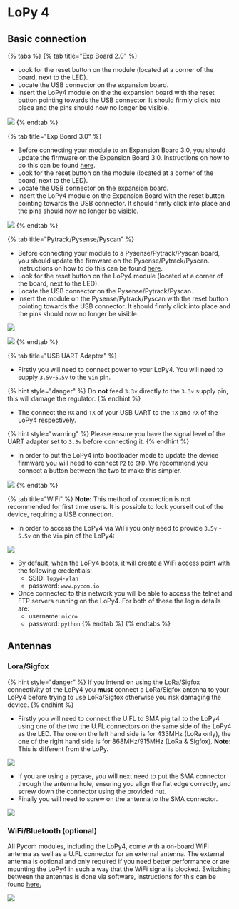 # LoPy 4

## Basic connection

{% tabs %}
{% tab title="Exp Board 2.0" %}
* Look for the reset button on the module \(located at a corner of the board, next to the LED\).
* Locate the USB connector on the expansion board.
* Insert the LoPy4 module on the the expansion board with the reset button pointing towards the USB connector. It should firmly click into place and the pins should now no longer be visible.

![](../../.gitbook/assets/expansion_board_2_lopy4.png)
{% endtab %}

{% tab title="Exp Board 3.0" %}
* Before connecting your module to an Expansion Board 3.0, you should update the firmware on the Expansion Board 3.0. Instructions on how to do this can be found [here](../../pytrack-pysense-pyscan/installation/firmware.md).
* Look for the reset button on the module \(located at a corner of the board, next to the LED\).
* Locate the USB connector on the expansion board.
* Insert the LoPy4 module on the Expansion Board with the reset button pointing towards the USB connector. It should firmly click into place and the pins should now no longer be visible.

![](../../.gitbook/assets/expansion_board_3_lopy4.png)
{% endtab %}

{% tab title="Pytrack/Pysense/Pyscan" %}
* Before connecting your module to a Pysense/Pytrack/Pyscan board, you should update the firmware on the Pysense/Pytrack/Pyscan. Instructions on how to do this can be found [here](../../pytrack-pysense-pyscan/installation/firmware.md).
* Look for the reset button on the LoPy4 module \(located at a corner of the board, next to the LED\).
* Locate the USB connector on the Pysense/Pytrack/Pyscan.
* Insert the module on the Pysense/Pytrack/Pyscan with the reset button pointing towards the USB connector. It should firmly click into place and the pins should now no longer be visible.

![](../../.gitbook/assets/pysense_lopy4.png)

![](../../.gitbook/assets/pytrack_lopy4.png)
{% endtab %}

{% tab title="USB UART Adapter" %}
* Firstly you will need to connect power to your LoPy4. You will need to supply `3.5v`-`5.5v` to the `Vin` pin.

{% hint style="danger" %}
Do **not** feed `3.3v` directly to the `3.3v` supply pin, this will damage the regulator.
{% endhint %}

* The connect the `RX` and `TX` of your USB UART to the `TX` and `RX` of the LoPy4 respectively.

{% hint style="warning" %}
Please ensure you have the signal level of the UART adapter set to `3.3v` before connecting it.
{% endhint %}

* In order to put the LoPy4 into bootloader mode to update the device firmware you will need to connect `P2` to `GND`. We recommend you connect a button between the two to make this simpler.

![](../../.gitbook/assets/uart_lopy4.png)
{% endtab %}

{% tab title="WiFi" %}
**Note:** This method of connection is not recommended for first time users. It is possible to lock yourself out of the device, requiring a USB connection.

* In order to access the LoPy4 via WiFi you only need to provide `3.5v` - `5.5v` on the `Vin` pin of the LoPy4:

![](../../.gitbook/assets/bare_lopy4.png)

* By default, when the LoPy4 boots, it will create a WiFi access point with the following credentials:
  * SSID: `lopy4-wlan`
  * password: `www.pycom.io`
* Once connected to this network you will be able to access the telnet and FTP servers running on the LoPy4. For both of these the login details are:
  * username: `micro`
  * password: `python`
{% endtab %}
{% endtabs %}

## Antennas

### Lora/Sigfox

{% hint style="danger" %}
If you intend on using the LoRa/Sigfox connectivity of the LoPy4 you **must** connect a LoRa/Sigfox antenna to your LoPy4 before trying to use LoRa/Sigfox otherwise you risk damaging the device.
{% endhint %}

* Firstly you will need to connect the U.FL to SMA pig tail to the LoPy4 using one of the two the U.FL connectors on the same side of the LoPy4 as the LED. The one on the left hand side is for 433MHz \(LoRa only\), the one of the right hand side is for 868MHz/915MHz \(LoRa & Sigfox\). **Note:** This is different from the LoPy.

![](../../.gitbook/assets/lora_sigfox_pigtail_lopy4.png)

* If you are using a pycase, you will next need to put the SMA connector through the antenna hole, ensuring you align the flat edge correctly, and screw down the connector using the provided nut.
* Finally you will need to screw on the antenna to the SMA connector.

![](../../.gitbook/assets/lora_sigfox_pigtail_ant_lopy4.png)

### WiFi/Bluetooth \(optional\)

All Pycom modules, including the LoPy4, come with a on-board WiFi antenna as well as a U.FL connector for an external antenna. The external antenna is optional and only required if you need better performance or are mounting the LoPy4 in such a way that the WiFi signal is blocked. Switching between the antennas is done via software, instructions for this can be found [here.](https://docs.pycom.io/chapter/firmwareapi/pycom/network/wlan.html)

![](../../.gitbook/assets/wifi_pigtail_ant_lopy4.png)


